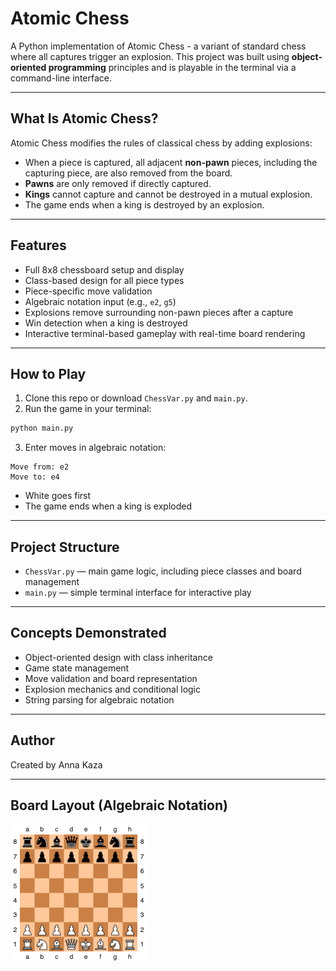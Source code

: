 # Atomic Chess

A Python implementation of Atomic Chess - a variant of standard chess where all captures trigger an explosion. This project was built using **object-oriented programming** principles and is playable in the terminal via a command-line interface.

---

## What Is Atomic Chess?

Atomic Chess modifies the rules of classical chess by adding explosions:

- When a piece is captured, all adjacent **non-pawn** pieces, including the capturing piece, are also removed from the board.
- **Pawns** are only removed if directly captured.
- **Kings** cannot capture and cannot be destroyed in a mutual explosion.
- The game ends when a king is destroyed by an explosion.

---

## Features

- Full 8x8 chessboard setup and display
- Class-based design for all piece types
- Piece-specific move validation
- Algebraic notation input (e.g., `e2`, `g5`)
- Explosions remove surrounding non-pawn pieces after a capture
- Win detection when a king is destroyed
- Interactive terminal-based gameplay with real-time board rendering

---

## How to Play

1. Clone this repo or download `ChessVar.py` and `main.py`.
2. Run the game in your terminal:

```bash
python main.py
```

3. Enter moves in algebraic notation:

```
Move from: e2
Move to: e4
```

- White goes first
- The game ends when a king is exploded

---

## Project Structure

- `ChessVar.py` — main game logic, including piece classes and board management
- `main.py` — simple terminal interface for interactive play

---

## Concepts Demonstrated

- Object-oriented design with class inheritance
- Game state management
- Move validation and board representation
- Explosion mechanics and conditional logic
- String parsing for algebraic notation

---

## Author

Created by Anna Kaza

---

## Board Layout (Algebraic Notation)

![chessboard](starting_position.png "starting position")